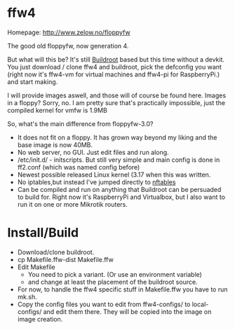 ffw4
====

Homepage: http://www.zelow.no/floppyfw

The good old floppyfw, now generation 4.

But what will this be? It's still <a href="http://buildroot.org">Buildroot</a> based but this time without a devkit. You just download / clone ffw4 and buildroot, pick the defconfig you want (right now it's ffw4-vm for virtual machines and ffw4-pi for RaspberryPi.) and start making.

I will provide images aswell, and those will of course be found here. Images in a floppy? Sorry, no. I am pretty sure that's practically impossible, just the compiled kernel for vmfw is 1.9MB

So, what's the main difference from floppyfw-3.0?

 * It does not fit on a floppy. It has grown way beyond my liking and the base image is now 40MB.
 * No web server, no GUI. Just edit files and run along.
 * /etc/init.d/ - initscripts. But still very simple and main config is done in ff2.conf (which was named config before)
 * Newest possible released Linux kernel (3.17 when this was written.
 * No iptables,but instead I've jumped directly to <a href="http://www.netfilter.org/projects/nftables/index.html">nftables</a>
 * Can be compiled and run on anything that Buildroot can be persuaded to build for. Right now it's RaspberryPi and Virtualbox, but I also want to run it on one or more Mikrotik routers.

Install/Build
=============

 * Download/clone buildroot.
 * cp Makefile.ffw-dist Makefile.ffw
 * Edit Makefile 
    * You need to pick a variant. (Or use an environment variable)
    * and change at least the placement of the buildroot source.
 * For now, to handle the ffw4 specific stuff in Makefile.ffw you have to run mk.sh.
 * Copy the config files you want to edit from ffw4-configs/ to local-configs/ and edit them there. They will be copied into the image on image creation.

